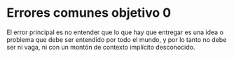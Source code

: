 # Errores comunes objetivo 0

El error principal es no entender que lo que hay que entregar es una idea o
problema que debe ser entendido por todo el mundo, y por lo tanto no debe ser ni
vaga, ni con un montón de contexto implícito desconocido.
